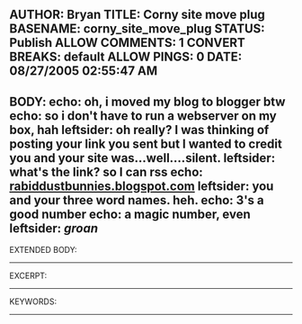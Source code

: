 AUTHOR: Bryan
TITLE: Corny site move plug
BASENAME: corny_site_move_plug
STATUS: Publish
ALLOW COMMENTS: 1
CONVERT BREAKS: __default__
ALLOW PINGS: 0
DATE: 08/27/2005 02:55:47 AM
-----
BODY:
echo: oh, i moved my blog to blogger btw
echo: so i don't have to run a webserver on my box, hah
leftsider: oh really? I was thinking of posting your link you sent but I wanted to credit you and your site was...well....silent.
leftsider: what's the link? so I can rss
echo: <a href="http://rabiddustbunnies.blogspot.com">rabiddustbunnies.blogspot.com</a>
leftsider: you and your three word names. heh.
echo: 3's a good number
echo: a magic number, even
leftsider: *groan*
-----
EXTENDED BODY:

-----
EXCERPT:

-----
KEYWORDS:

-----


